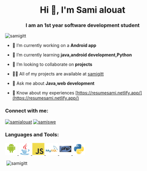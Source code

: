 <h1 align="center">Hi 👋, I'm Sami alouat</h1>
<h3 align="center">I am an 1st year software development student </h3>

<p align="left"> <img src="https://komarev.com/ghpvc/?username=samigitt&label=Profile%20views&color=0e75b6&style=flat" alt="samigitt" /> </p>

- 🔭 I’m currently working on a **Android app**

- 🌱 I’m currently learning **java,android development,Python**

- 👯 I’m looking to collaborate on **projects**

- 👨‍💻 All of my projects are available at [samigitt](samigitt)

- 💬 Ask me about **Java,web development**

- 📄 Know about my experiences [https://resumesami.netlify.app/](https://resumesami.netlify.app/)

<h3 align="left">Connect with me:</h3>
<p align="left">
<a href="https://linkedin.com/in/samialouat" target="blank"><img align="center" src="https://raw.githubusercontent.com/rahuldkjain/github-profile-readme-generator/master/src/images/icons/Social/linked-in-alt.svg" alt="samialouat" height="30" width="40" /></a>
<a href="https://www.leetcode.com/samiswe" target="blank"><img align="center" src="https://raw.githubusercontent.com/rahuldkjain/github-profile-readme-generator/master/src/images/icons/Social/leet-code.svg" alt="samiswe" height="30" width="40" /></a>
</p>

<h3 align="left">Languages and Tools:</h3>
<p align="left"> <a href="https://developer.android.com" target="_blank" rel="noreferrer"> <img src="https://raw.githubusercontent.com/devicons/devicon/master/icons/android/android-original-wordmark.svg" alt="android" width="40" height="40"/> </a> <a href="https://www.java.com" target="_blank" rel="noreferrer"> <img src="https://raw.githubusercontent.com/devicons/devicon/master/icons/java/java-original.svg" alt="java" width="40" height="40"/> </a> <a href="https://developer.mozilla.org/en-US/docs/Web/JavaScript" target="_blank" rel="noreferrer"> <img src="https://raw.githubusercontent.com/devicons/devicon/master/icons/javascript/javascript-original.svg" alt="javascript" width="40" height="40"/> </a> <a href="https://www.mysql.com/" target="_blank" rel="noreferrer"> <img src="https://raw.githubusercontent.com/devicons/devicon/master/icons/mysql/mysql-original-wordmark.svg" alt="mysql" width="40" height="40"/> </a> <a href="https://www.php.net" target="_blank" rel="noreferrer"> <img src="https://raw.githubusercontent.com/devicons/devicon/master/icons/php/php-original.svg" alt="php" width="40" height="40"/> </a> <a href="https://www.python.org" target="_blank" rel="noreferrer"> <img src="https://raw.githubusercontent.com/devicons/devicon/master/icons/python/python-original.svg" alt="python" width="40" height="40"/> </a> </p>

<p>&nbsp;<img align="center" src="https://github-readme-stats.vercel.app/api?username=samigitt&show_icons=true&locale=en" alt="samigitt" /></p>
